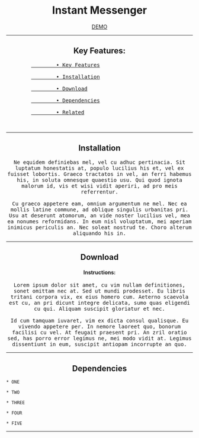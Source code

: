 <div align="center">

# Instant Messenger

[DEMO]()

---

## Key Features:

<samp>
    <pre align="left">
        <a href="#key-features">        • Key Features</a></br>
        <a href="#installation">        • Installation</a></br>
        <a href="#download">        • Download</a></br>
        <a href="#dependencies">        • Dependencies</a></br>
        <a href="#related">        • Related</a></br>
    </pre>
</samp>

</div>

<div align="center">

---

## Installation

<samp>
Ne equidem definiebas mel, vel cu adhuc pertinacia. Sit luptatum honestatis at, populo lucilius his et, vel ex fuisset lobortis. Graeco tractatos in vel, an ferri habemus his, in soluta omnesque quaestio usu. Qui quod ignota malorum id, vis et wisi vidit aperiri, ad pro meis referrentur.
</br></br>
Cu graeco appetere eam, omnium argumentum ne mel. Nec ea mollis latine commune, ad oblique singulis urbanitas pri. Usu at deserunt atomorum, an vide noster lucilius vel, mea ea nonumes reformidans. In eum nisl voluptatum, mei aperiam inimicus periculis an. Nec soleat nostrud te. Choro alterum aliquando his in.
</samp>
</div>

---

<div align="center">

## Download

#### Instructions:

<samp>
    Lorem ipsum dolor sit amet, cu vim nullam definitiones, sonet omittam nec at. Sed ut mundi prodesset. Eu libris tritani corpora vix, ex eius homero cum. Aeterno scaevola est cu, an pri dicunt integre delicata, sumo quas eligendi cu qui. Aliquam suscipit gloriatur et nec.
</br></br>
    Id cum tamquam iuvaret, vim ex dicta consul qualisque. Eu vivendo appetere per. In nemore laoreet quo, bonorum facilisi cu vel. At feugait praesent pri. An zril oratio sed, has porro error legimus ne, mei modo vidit at. Legimus dissentiunt in eum, suscipit antiopam incorrupte an quo.
</samp>

</div>

---

<div align="center">

## Dependencies

<div align="left">

    * ONE

    * TWO

    * THREE

    * FOUR

    * FIVE

</div>
</div>

---

##
